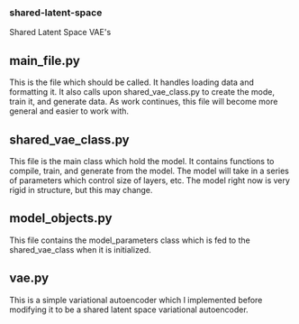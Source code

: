 ### shared-latent-space
Shared Latent Space VAE's

## main_file.py
This is the file which should be called. It handles loading data and formatting it. It also calls upon shared_vae_class.py to create the mode, train it, and generate data. As work continues, this file will become more general and easier to work with.

## shared_vae_class.py
This file is the main class which hold the model. It contains functions to compile, train, and generate from the model. The model will take in a series of parameters which control size of layers, etc. The model right now is very rigid in structure, but this may change.

## model_objects.py
This file contains the model_parameters class which is fed to the shared_vae_class when it is initialized.

## vae.py
This is a simple variational autoencoder which I implemented before modifying it to be a shared latent space variational autoencoder.
